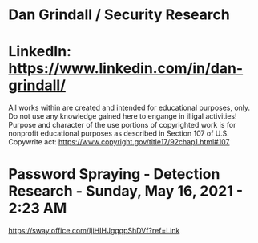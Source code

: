 # Dan Grindall / Security Research
# LinkedIn: https://www.linkedin.com/in/dan-grindall/

All works within are created and intended for educational purposes, only. Do not use any knowledge gained here to engange in illigal activities! Purpose and character of the use portions of copyrighted work is for nonprofit educational purposes as described in Section 107 of U.S. Copywrite act: https://www.copyright.gov/title17/92chap1.html#107


# Password Spraying - Detection Research - Sunday, May 16, 2021 - 2:23 AM
https://sway.office.com/IjiHIHJgqqpShDVf?ref=Link 


